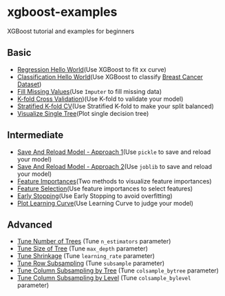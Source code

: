 # xgboost-examples

XGBoost tutorial and examples for beginners

## Basic

- [Regression Hello World](xx)(Use XGBoost to fit xx curve)
- [Classification Hello World](https://github.com/Genpeng/xgboost-examples/blob/master/ipython/i_basic/02_hello_world_breast_cancer_dataset.ipynb)(Use XGBoost to classify [Breast Cancer Dataset](http://archive.ics.uci.edu/ml/datasets/Breast+Cancer))
- [Fill Missing Values](https://github.com/Genpeng/xgboost-examples/blob/master/ipython/i_basic/03_use_imputer_to_handle_missing_data.ipynb)(Use `Imputer` to fill missing data)
- [K-fold Cross Validation](https://github.com/Genpeng/xgboost-examples/blob/master/ipython/i_basic/04_k-fold_cv.ipynb))(Use K-fold to validate your model)
- [Stratified K-fold CV](https://github.com/Genpeng/xgboost-examples/blob/master/ipython/i_basic/05_stratified_k-fold.ipynb)(Use Stratified K-fold to make your split balanced)
- [Visualize Single Tree](https://github.com/Genpeng/xgboost-examples/blob/master/ipython/i_basic/06_plot_single_dt.ipynb)(Plot single decision tree)

## Intermediate

- [Save And Reload Model - Approach 1](https://github.com/Genpeng/xgboost-examples/blob/master/ipython/ii_intermediate/07_save_%26_reload_trained_model_by_using_pickle.ipynb)(Use `pickle` to save and reload your model)
- [Save And Reload Model - Approach 2](https://github.com/Genpeng/xgboost-examples/blob/master/ipython/ii_intermediate/08_save_%26_reload_trained_model_by_using_joblib.ipynb)(Use `joblib` to save and reload your model)
- [Feature Importances](https://github.com/Genpeng/xgboost-examples/blob/master/ipython/ii_intermediate/09_plot_feature_importances.ipynb)(Two methods to visualize feature importances)
- [Feature Selection](https://github.com/Genpeng/xgboost-examples/blob/master/ipython/ii_intermediate/10_feature_selection.ipynb)(Use feature importances to select features)
- [Early Stopping](https://github.com/Genpeng/xgboost-examples/blob/master/ipython/ii_intermediate/11_early_stopping.ipynb)(Use Early Stopping to avoid overfitting)
- [Plot Learning Curve](https://github.com/Genpeng/xgboost-examples/blob/master/ipython/ii_intermediate/12_plot_learning_curve.ipynb)(Use Learning Curve to judge your model)

## Advanced

- [Tune Number of Trees](https://github.com/Genpeng/xgboost-examples/blob/master/ipython/iii_advanced/13_tune_number_of_trees.ipynb) (Tune `n_estimators` parameter)
- [Tune Size of Tree](https://github.com/Genpeng/xgboost-examples/blob/master/ipython/iii_advanced/14_tune_size_of_tree.ipynb) (Tune `max_depth` parameter)
- [Tune Shrinkage](https://github.com/Genpeng/xgboost-examples/blob/master/ipython/iii_advanced/15_tune_shrinkage.ipynb) (Tune `learning_rate` parameter)
- [Tune Row Subsampling](https://github.com/Genpeng/xgboost-examples/blob/master/ipython/iii_advanced/16_tune_row_subsampling.ipynb) (Tune `subsample` parameter)
- [Tune Column Subsampling by Tree](https://github.com/Genpeng/xgboost-examples/blob/master/ipython/iii_advanced/17_tune_column_subsampling_bytree.ipynb) (Tune `colsample_bytree` parameter)
- [Tune Column Subsampling by Level](https://github.com/Genpeng/xgboost-examples/blob/master/ipython/iii_advanced/18_tune_column_subsampling_bylevel.ipynb) (Tune `colsample_bylevel` parameter)